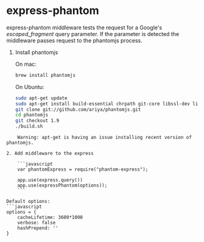 express-phantom
===============

express-phantom middleware tests the request for a Google's _escaped_fragment_ query parameter. If the parameter is detected the middleware passes request to the phantomjs process.

1. Install phantomjs

	On mac:
	```sh
	brew install phantomjs 
	```

	On Ubuntu:
	```sh
	sudo apt-get update
	sudo apt-get install build-essential chrpath git-core libssl-dev libfontconfig1-dev
	git clone git://github.com/ariya/phantomjs.git
	cd phantomjs
	git checkout 1.9
	./build.sh
```
    Warning: apt-get is having an issue installing recent version of phantomjs.

2. Add middleware to the express

	```javascript
	var phantomExpress = require("phantom-express");

	app.use(express.query())
	app.use(expressPhantom(options));
	```

Default options:
```javascript
options = {
    cacheLifetime: 3600*1000
    verbose: false
    hashPrepend: ''
}
```